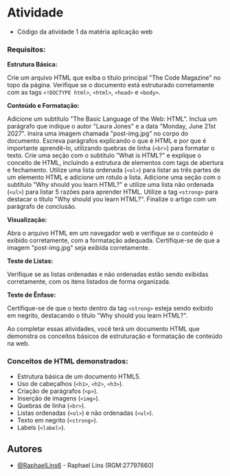 # Atividade

- Código da atividade 1 da matéria aplicação web

### Requisitos:

**Estrutura Básica:**

Crie um arquivo HTML que exiba o título principal "The Code Magazine" no topo da página.
Verifique se o documento está estruturado corretamente com as tags `<!DOCTYPE html>`, `<html>`, `<head>` e `<body>`.

**Conteúdo e Formatação:**

Adicione um subtítulo "The Basic Language of the Web: HTML".
Inclua um parágrafo que indique o autor "Laura Jones" e a data "Monday, June 21st 2027".
Insira uma imagem chamada "post-img.jpg" no corpo do documento.
Escreva parágrafos explicando o que é HTML e por que é importante aprendê-lo, utilizando quebras de linha (`<br>`) para formatar o texto.
Crie uma seção com o subtítulo "What is HTML?" e explique o conceito de HTML, incluindo a estrutura de elementos com tags de abertura e fechamento.
Utilize uma lista ordenada (`<ol>`) para listar as três partes de um elemento HTML e adicione um rotulo a lista.
Adicione uma seção com o subtítulo "Why should you learn HTML?" e utilize uma lista não ordenada (`<ul>`) para listar 5 razões para aprender HTML.
Utilize a tag `<strong>` para destacar o título "Why should you learn HTML?".
Finalize o artigo com um parágrafo de conclusão.

**Visualização:**

Abra o arquivo HTML em um navegador web e verifique se o conteúdo é exibido corretamente, com a formatação adequada.
Certifique-se de que a imagem "post-img.jpg" seja exibida corretamente.

**Teste de Listas:**

Verifique se as listas ordenadas e não ordenadas estão sendo exibidas corretamente, com os itens listados de forma organizada.

**Teste de Ênfase:**

Certifique-se de que o texto dentro da tag `<strong>` esteja sendo exibido em negrito, destacando o título "Why should you learn HTML?".

Ao completar essas atividades, você terá um documento HTML que demonstra os conceitos básicos de estruturação e formatação de conteúdo na web.

### Conceitos de HTML demonstrados:

* Estrutura básica de um documento HTML5.
* Uso de cabeçalhos (`<h1>`, `<h2>`, `<h3>`).
* Criação de parágrafos (`<p>`).
* Inserção de imagens (`<img>`).
* Quebras de linha (`<br>`).
* Listas ordenadas (`<ol>`) e não ordenadas (`<ul>`).
* Texto em negrito (`<strong>`).
* Labels (`<label>`).

## Autores

- [@RaphaelLins6](https://www.github.com/RaphaelLins6) - Raphael Lins (RGM:27797660)
